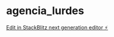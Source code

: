 # agencia_lurdes

[Edit in StackBlitz next generation editor ⚡️](https://stackblitz.com/~/github.com/Marcos1014/agencia_lurdes)